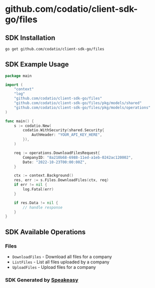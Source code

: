 # github.com/codatio/client-sdk-go/files

<!-- Start SDK Installation -->
## SDK Installation

```bash
go get github.com/codatio/client-sdk-go/files
```
<!-- End SDK Installation -->

## SDK Example Usage
<!-- Start SDK Example Usage -->
```go
package main

import (
    "context"
    "log"
    "github.com/codatio/client-sdk-go/files"
    "github.com/codatio/client-sdk-go/files/pkg/models/shared"
    "github.com/codatio/client-sdk-go/files/pkg/models/operations"
)

func main() {
    s := codatio.New(
        codatio.WithSecurity(shared.Security{
            AuthHeader: "YOUR_API_KEY_HERE",
        }),
    )

    req := operations.DownloadFilesRequest{
        CompanyID: "8a210b68-6988-11ed-a1eb-0242ac120002",
        Date: "2022-10-23T00:00:00Z",
    }

    ctx := context.Background()
    res, err := s.Files.DownloadFiles(ctx, req)
    if err != nil {
        log.Fatal(err)
    }

    if res.Data != nil {
        // handle response
    }
}
```
<!-- End SDK Example Usage -->

<!-- Start SDK Available Operations -->
## SDK Available Operations


### Files

* `DownloadFiles` - Download all files for a company
* `ListFiles` - List all files uploaded by a company
* `UploadFiles` - Upload files for a company
<!-- End SDK Available Operations -->

### SDK Generated by [Speakeasy](https://docs.speakeasyapi.dev/docs/using-speakeasy/client-sdks)
